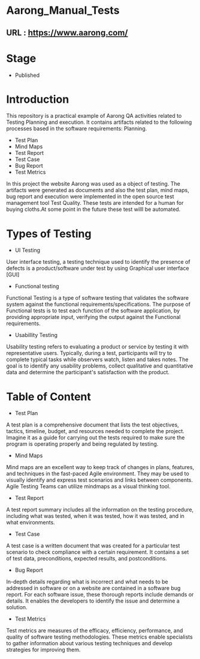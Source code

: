 # Aarong_Manual_Tests
## URL : https://www.aarong.com/
# Stage
* Published
# Introduction
This repository is a practical example of Aarong QA activities related to Testing Planning and execution. It contains artifacts related to the following processes based in the software requirements:
Planning.
* Test Plan
* Mind Maps
* Test Report
* Test Case
* Bug Report
* Test Metrics

In this project the website Aarong was used as a object of testing. The artifacts were generated as documents and also the test plan, mind maps, bug report and execution were implemented in the open source test management tool Test Quality. These tests are intended for a human for buying cloths.At some point in the future these test willl be automated.

# Types of Testing
* UI Testing

User interface testing, a testing technique used to identify the presence of defects is a product/software under test by using Graphical user interface [GUI]
* Functional testing

Functional Testing is a type of software testing that validates the software system against the functional requirements/specifications. The purpose of Functional tests is to test each function of the software application, by providing appropriate input, verifying the output against the Functional requirements.

* Usabillity Testing

Usability testing refers to evaluating a product or service by testing it with representative users. Typically, during a test, participants will try to complete typical tasks while observers watch, listen and takes notes.  The goal is to identify any usability problems, collect qualitative and quantitative data and determine the participant's satisfaction with the product.

# Table of Content

* Test Plan

A test plan is a comprehensive document that lists the test objectives, tactics, timeline, budget, and resources needed to complete the project. Imagine it as a guide for carrying out the tests required to make sure the program is operating properly and being regulated by testing.

* Mind Maps

Mind maps are an excellent way to keep track of changes in plans, features, and techniques in the fast-paced Agile environment. They may be used to visually identify and express test scenarios and links between components. Agile Testing Teams can utilize mindmaps as a visual thinking tool.

* Test Report

A test report summary includes all the information on the testing procedure, including what was tested, when it was tested, how it was tested, and in what environments.

* Test Case

A test case is a written document that was created for a particular test scenario to check compliance with a certain requirement. It contains a set of test data, preconditions, expected results, and postconditions.

* Bug Report

In-depth details regarding what is incorrect and what needs to be addressed in software or on a website are contained in a software bug report. For each software issue, these thorough reports include demands or details. It enables the developers to identify the issue and determine a solution.

* Test Metrics

Test metrics are measures of the efficacy, efficiency, performance, and quality of software testing methodologies. These metrics enable specialists to gather information about various testing techniques and develop strategies for improving them.
